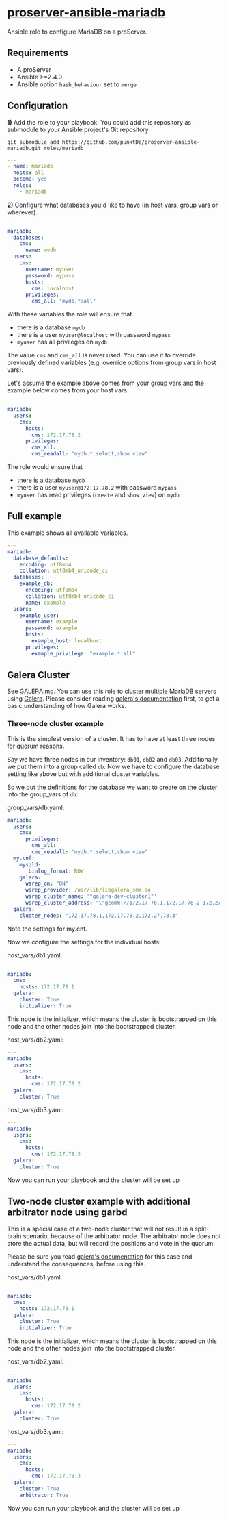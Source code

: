 # [proserver-ansible-mariadb](https://github.com/punktDe/proserver-ansible-mariadb)

Ansible role to configure MariaDB on a proServer.

## Requirements

- A proServer
- Ansible >=2.4.0
- Ansible option `hash_behaviour` set to `merge`

## Configuration

**1)** Add the role to your playbook.
You could add this repository as submodule to your Ansible project's Git repository.

```
git submodule add https://github.com/punktDe/proserver-ansible-mariadb.git roles/mariadb
```

```yaml
---
- name: mariadb
  hosts: all
  become: yes
  roles:
    - mariadb
```

**2)** Configure what databases you'd like to have (in host vars, group vars or wherever).

```yaml
---
mariadb:
  databases:
    cms:
      name: mydb
  users:
    cms:
      username: myuser
      password: mypass
      hosts:
        cms: localhost
      privileges:
        cms_all: "mydb.*:all"
```

With these variables the role will ensure that

- there is a database `mydb`
- there is a user `myuser@localhost` with password `mypass`
- `myuser` has all privileges on `mydb`

The value `cms` and `cms_all` is never used.
You can use it to override previously defined variables
(e.g. override options from group vars in host vars).

Let's assume the example above comes from your group vars and
the example below comes from your host vars.

```yaml
---
mariadb:
  users:
    cms:
      hosts:
        cms: 172.17.78.2
      privileges:
        cms_all:
        cms_readall: "mydb.*:select,show view"
```

The role would ensure that

- there is a database `mydb`
- there is a user `myuser@172.17.78.2` with password `mypass`
- `myuser` has read privileges (`create` and `show view`) on `mydb`

## Full example

This example shows all available variables.

```yaml
---
mariadb:
  database_defaults:
    encoding: utf8mb4
    collation: utf8mb4_unicode_ci
  databases:
    example_db:
      encoding: utf8mb4
      collation: utf8mb4_unicode_ci
      name: example
  users:
    example_user:
      username: example
      password: example
      hosts:
        example_host: localhost
      privileges:
        example_privilege: "example.*:all"
```

## Galera Cluster 

See [GALERA.md](GALERA.md).
You can use this role to cluster multiple MariaDB servers using [Galera](https://galeracluster.com). 
Please consider reading [galera's documentation](https://galeracluster.com/library/training/tutorials/getting-started.html) first, 
to get a basic understanding of how Galera works.

### Three-node cluster example
This is the simplest version of a cluster. It has to have at least three nodes for quorum reasons. 

Say we have three nodes in our inventory: `db01`, `db02` and `db03`. Additionally we put them into a group called `db`. Now we have to configure the database setting like above but with additional cluster variables. 

So we put the definitions for the database we want to create on the cluster into the group_vars of `db`:

group_vars/db.yaml: 
```yaml
mariadb:
  users:
    cms:
      privileges:
        cms_all:
        cms_readall: "mydb.*:select,show view"
  my.cnf:
    mysqld:
       binlog_format: ROW
    galera:
      wsrep_on: "ON"
      wsrep_provider: /usr/lib/libgalera_smm.so
      wsrep_cluster_name: '"galera-dev-cluster1"'
      wsrep_cluster_address: "\"gcomm://172.17.78.1,172.17.78.2,172.27.78.3\""
  galera:
    cluster_nodes: "172.17.78.1,172.17.78.2,172.27.78.3"
```
Note the settings for my.cnf.

Now we configure the settings for the individual hosts:

host_vars/db1.yaml:
```yaml
---
mariadb:
  cms:
    hosts: 172.17.78.1
  galera:
    cluster: True
    initializer: True
``` 
This node is the initializer, which means the cluster is bootstrapped on this node and the other nodes join into the bootstrapped cluster.

host_vars/db2.yaml:
```yaml
---
mariadb:
  users:
    cms:
      hosts:
        cms: 172.17.78.2
  galera:
    cluster: True
``` 

host_vars/db3.yaml:
```yaml
---
mariadb:
  users:
    cms:
      hosts:
        cms: 172.17.78.3
  galera:
    cluster: True
``` 
Now you can run your playbook and the cluster will be set up

## Two-node cluster example with additional arbitrator node using garbd

This is a special case of a two-node cluster that will not result in a split-brain scenario, because of the arbitrator node. 
The arbitrator node does not store the actual data, but will record the positions and vote in the quorum. 

Please be sure you read [galera's documentation](https://galeracluster.com/library/kb/two-node-clusters.html) for this case and understand the consequences, before using this. 

host_vars/db1.yaml:
```yaml
---
mariadb:
  cms:
    hosts: 172.17.78.1
  galera:
    cluster: True
    initializer: True
``` 
This node is the initializer, which means the cluster is bootstrapped on this node and the other nodes join into the bootstrapped cluster.

host_vars/db2.yaml:
```yaml
---
mariadb:
  users:
    cms:
      hosts:
        cms: 172.17.78.2
  galera:
    cluster: True
``` 

host_vars/db3.yaml:
```yaml
---
mariadb:
  users:
    cms:
      hosts:
        cms: 172.17.78.3
  galera:
    cluster: True
    arbitrator: True
``` 
Now you can run your playbook and the cluster will be set up
